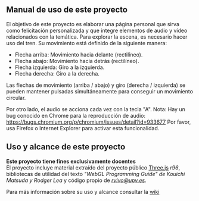 ## Manual de uso de este proyecto

El objetivo de este proyecto es elaborar una página personal que sirva como felicitación personalizada y que integre elementos de audio y vídeo relacionados con la temática.
Para explorar la escena, es necesario hacer uso del tren. Su movimiento está definido de la siguiente manera:

* Flecha arriba: Movimiento hacia delante (rectilíneo).
* Flecha abajo: Movimiento hacia detrás (rectilíneo).
* Flecha izquierda: Giro a la izquierda.
* Flecha derecha: Giro a la derecha.

Las flechas de movimiento (arriba / abajo) y giro (derecha / izquierda) se pueden mantener pulsadas simultáneamente para conseguir un movimiento circular.

Por otro lado, el audio se acciona cada vez con la tecla "A". 
Nota: Hay un bug conocido en Chrome para la reproducción de audio: https://bugs.chromium.org/p/chromium/issues/detail?id=933677
Por favor, usa Firefox o Internet Explorer para activar esta funcionalidad.

## Uso y alcance de este proyecto
**Este proyecto tiene fines exclusivamente docentes**   
El proyecto incluye material extraído del proyecto público [Three.js](http://threjs.org) *r96*, bibliotecas de utilidad del texto *"WebGL Programming Guide" de  Kouichi Matsuda y Rodger Lea* y código propio de *<rvivo@upv.es>*.  

Para más información sobre su uso y alcance consultar la [wiki](https://github.com/RobVivo/RobVivo.github.io/wiki/INSTRUCCIONES-B%C3%81SICAS)

